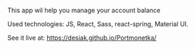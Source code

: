 This app wil help you manage your account balance

Used technologies: JS, React, Sass, react-spring, Material UI.

See it live at: https://desiak.github.io/Portmonetka/
